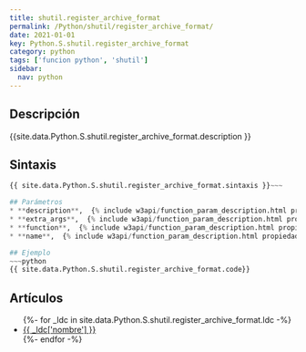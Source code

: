 ```yaml
---
title: shutil.register_archive_format
permalink: /Python/shutil/register_archive_format/
date: 2021-01-01
key: Python.S.shutil.register_archive_format
category: python
tags: ['funcion python', 'shutil']
sidebar: 
  nav: python
---
```


## Descripción
{{site.data.Python.S.shutil.register_archive_format.description }}

## Sintaxis
~~~python
{{ site.data.Python.S.shutil.register_archive_format.sintaxis }}~~~

## Parámetros
* **description**,  {% include w3api/function_param_description.html propiedad=site.data.Python.S.shutil.register_archive_format valor="description" %}
* **extra_args**,  {% include w3api/function_param_description.html propiedad=site.data.Python.S.shutil.register_archive_format valor="extra_args" %}
* **function**,  {% include w3api/function_param_description.html propiedad=site.data.Python.S.shutil.register_archive_format valor="function" %}
* **name**,  {% include w3api/function_param_description.html propiedad=site.data.Python.S.shutil.register_archive_format valor="name" %}

## Ejemplo
~~~python
{{ site.data.Python.S.shutil.register_archive_format.code}}
~~~

## Artículos
<ul>
{%- for _ldc in site.data.Python.S.shutil.register_archive_format.ldc -%}
   <li>
       <a href="{{_ldc['url'] }}">{{ _ldc['nombre'] }}</a>
   </li>
{%- endfor -%}
</ul>

